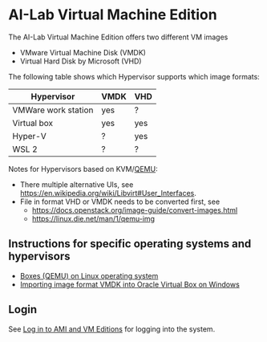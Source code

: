 # AI-Lab Virtual Machine Edition

The AI-Lab Virtual Machine Edition offers two different VM images
* VMware Virtual Machine Disk (VMDK)
* Virtual Hard Disk by Microsoft (VHD)

The following table shows which Hypervisor supports which image formats:

| Hypervisor          | VMDK | VHD |
|---------------------|------|-----|
| VMWare work station | yes  | ?   |
| Virtual box         | yes  | yes |
| Hyper-V             | ?    | yes |
| WSL 2               | ?    | ?   |

Notes for Hypervisors based on KVM/[QEMU](https://en.wikipedia.org/wiki/QEMU):
* There multiple alternative UIs, see https://en.wikipedia.org/wiki/Libvirt#User_Interfaces.
* File in format VHD or VMDK needs to be converted first, see
  * https://docs.openstack.org/image-guide/convert-images.html
   * https://linux.die.net/man/1/qemu-img

## Instructions for specific operating systems and hypervisors

* [Boxes (QEMU) on Linux operating system](qemu.md)
* [Importing image format VMDK into Oracle Virtual Box on Windows](win-vbox.md)

## Login

See [Log in to AMI and VM Editions](../login-vm-and-ami.md) for logging into the system.
